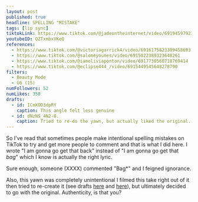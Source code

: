 ```yaml
---
layout: post
published: true
headline: SPELLING "MISTAKE"
tags: [lip sync]
tiktokLink: https://www.tiktok.com/@jadeontheinternet/video/6919459792176123141
youtubeID: QZTxmbxVKeQ
references:
  - https://www.tiktok.com/@victoriagarrick4/video/6916175823309458693
  - https://www.tiktok.com/@salomeyounes/video/6915022389323648261
  - https://www.tiktok.com/@iamoliviaponton/video/6917730560718769414
  - https://www.tiktok.com/@eclipse444_/video/6915449545648278790
filters:
  - Beauty Mode
  - G6 (15)
numFollowers: 52
numLikes: 358
drafts:
  - id: ICmXOD3dpRY
    caption: This angle felt less genuine
  - id: dNzNS_4N2-0.
    caption: Tried to re-do the yawn, but actually liked the original.
---
```


So I've read that sometimes people make intentional spelling mistakes on TikTok to try and get more people to comment and that is what I did here. I wrote "I am gonna go get that back" instead of "I am gonna go get that _bag_" which I know is actually the right lyric.

Sure enough, someone (XXXX) commented "Bag\*" and I feigned ignorance.

Also, this yawn was completely unintentional I filmed this take right out of it then tried to re-create it (see drafts [here](https://www.youtube.com/watch?v=dNzNS_4N2-0.) and [here](https://www.youtube.com/watch?v=ICmXOD3dpRY)), but ultimately decided to go with the original. Authenticity, is that you?
